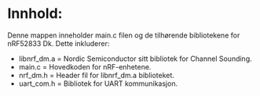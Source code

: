 # Innhold: 
Denne mappen inneholder main.c filen og de tilhørende bibliotekene for nRF52833 Dk. Dette inkluderer: 

- libnrf_dm.a = Nordic Semiconductor sitt bibliotek for Channel Sounding.
- main.c = Hovedkoden for nRF-enhetene.
- nrf_dm.h = Header fil for libnrf_dm.a biblioteket.
- uart_com.h = Bibliotek for UART kommunikasjon.
